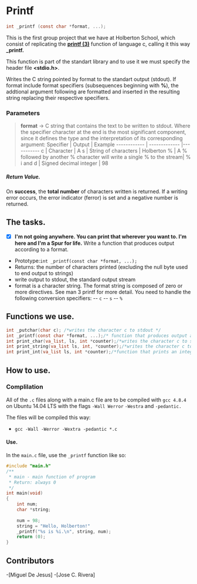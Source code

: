 # Printf
````c
int _printf (const char *format, ...);
````
This is the first group project that we have at Holberton School, which consist of replicating the **[printf (3)](http://man7.org/linux/man-pages/man3/printf.3.html)** function of language c, calling it this way **_printf.**

This function is part of the standart library **<stdio>** and to use it we must specify the header file **<stdio.h>**.

Writes the C string pointed by format to the standart output (stdout). If format include format specifiers (subsequences beginning with **%**), the addtional argument following are formatted and inserted in the resulting string replacing their respective specifiers.
### Parameters
> **format** -> C string that contains the text to be written to stdout.
Where the specifier character at the end is the most significant component, since it defines the type and the interpretation of its corresponding argument:
 Specifier | Output | Example
------------ | ------------- |-----------
 c | Character | A
 s | String of characters | Holberton
 % | A % followed by another % character will write a single % to the stream| %
  i and d | Signed decimal integer | 98 
  
##### Return Value.
On **success**, the **total number** of characters written is returned.
If a writing error occurs, the error indicator (ferror) is set and a negative number is returned.
 
## The tasks.
-[x] **I'm not going anywhere. You can print that wherever you want to. I'm here and I'm a Spur for life.** 
Write a function that produces output according to a format.

- Prototype:``int _printf(const char *format, ...);``
- Returns: the number of characters printed (excluding the null byte used to end output to strings)
- write output to stdout, the standard output stream
- format is a character string. The format string is composed of zero or more directives. See man 3 printf for more detail. You need to handle the following conversion specifiers:
-- ``c``
-- ``s``
--  ``%``
## Functions we use.
  
 ````c 
int _putchar(char c); /*writes the character c to stdout */
int _printf(const char *format, ...);/* function that produces output according to a format.*/
int print_char(va_list, ls, int *counter);/*writes the character c to stdout */
int print_string(va_list ls, int, *counter);/*writes the character c to stdout */
int print_int(va_list ls, int *counter);/*function that prints an integer */
  ````
  
 ## How to use.
### Complilation
All of the ``.c`` files along with a main.c file are to be compiled with ``gcc 4.8.4`` on Ubuntu 14.04 LTS with the flags ``-Wall Werror`` ``-Westra`` and ``-pedantic.``

The files will be compiled this way:
- ``gcc -Wall -Werror -Wextra -pedantic *.c``
#### Use.
In the ``main.c`` file, use the ``_printf`` function like so:
```c
#include "main.h"
/**
 * main - main function of program
 * Return: always 0
 */
int main(void)
{
	int num;
	char *string;
	
	num = 98;
	string = "Hello, Holberton!"
	_printf("%s is %i.\n", string, num);
	return (0);
} 
````
## Contributors
-[Miguel De Jesus]
-[Jose C. Rivera]
